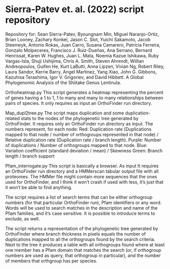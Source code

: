 # Sierra-Patev et. al. (2022) script repository
Repository for: Sean Sierra-Patev, Byoungnam Min, Miguel Naranjo-Ortiz, Brian Looney, Zachary Konkel, Jason C. Slot, Yuichi Sakamoto, Jacob Steenwyk, Antonis Rokas, Juan Carro, Susana Camarero, Patricia Ferreira, Gonzalo Molpeceres, Francisco J. Ruiz-Dueñas, Ana Serrano, Bernard Henrissat, Karen W. Hughes, Juan L. Mata, Noemia Kazue Ishikawa, Ruby Vargas-Isla, Shuji Ushijima, Chris A. Smith, Steven Ahrendt, Willian Andreopoulos, Guifen He, Kurt LaButti, Anna Lipzen, Vivian Ng, Robert Riley, Laura Sandor, Kerrie Barry, Angel Martinez, Yang Xiao, John G. Gibbons, Kazuhisa Terashima, Igor V. Grigoriev, and David Hibbett. A Global Phylogenomic Analysis of the Shiitake Genus Lentinula.

Orthoheatmap.py
This script generates a heatmap representing the percent of genes having a 1 to 1, 1  to many and many to many relationships between pairs of species. It only requires as input an OrthoFinder run directory.


Map_dupl2tree.py
The script maps duplication and some duplication-related stats to the nodes of the phylogenetic tree generated by OrthoFinder. It requires only an OrthoFinder run directory as input. The numbers represent, for each node:
Red: Duplication rate (Duplications mapped to that node / number of orthogroups represented in that node) / Relative duplication rate (Duplication rate / branch length).
Purple: Number of duplications / Number of orthogroups mapped to that node.
Blue: Variation coefficient (standard deviation / mean) / Skewness
Green: Branch length / branch support


Pfam_interrogate.py
This script is basically a browser. As input It requires an OrthoFinder run directory and a HMMerscan tabular output file with all proteomes. The HMMer file might contain more sequences that the ones used for OrthoFinder, and I think it won’t crash if used with less, it’s just that it won’t be able to find anything.

The script requires a list of search terms that can be either orthogroup numbers (for that particular OrthoFinder run), Pfam identifiers or any word. Words will be used to search matches in the description and name of the Pfam families, and it’s case sensitive. It is possible to introduce terms to exclude, as well.

The script returns a representation of the phylogenetic tree generated by OrthoFinder where branch thickness in pixels equals the number of duplications mapped to all the orthogroups found by the search criteria. Next to the tree it produces a table with all orthogroups found where at least one member has a Pfam domain that matches the search (or, if orthogroup numbers are used as query, that orthogroup in particular), and the number of members that orthgroup has per species.
